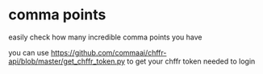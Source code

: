 # comma points

easily check how many incredible comma points you have

you can use https://github.com/commaai/chffr-api/blob/master/get_chffr_token.py to get your chffr token needed to login

